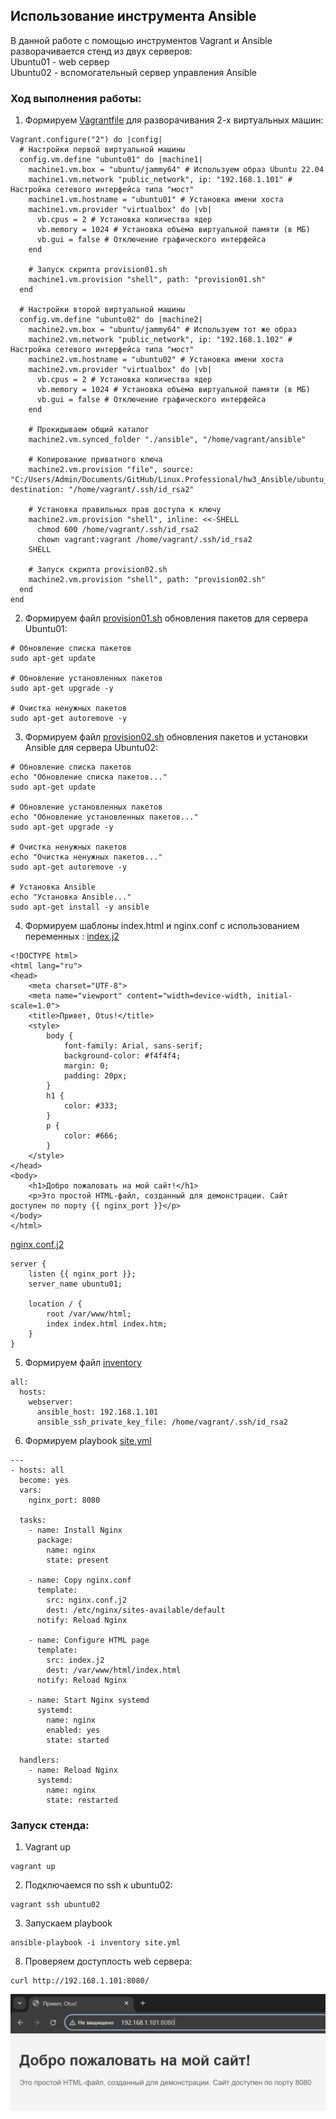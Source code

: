 ## Использование инструмента Ansible
В данной работе  c помощью инструментов Vagrant и Ansible разворачивается стенд из двух серверов:  
Ubuntu01 - web сервер  
Ubuntu02 - вспомогательный сервер управления Ansible

### Ход выполнения работы:
1. Формируем [Vagrantfile](ubuntu_jammy64/Vagrantfile) для разворачивания 2-х виртуальных машин:
```
Vagrant.configure("2") do |config|
  # Настройки первой виртуальной машины
  config.vm.define "ubuntu01" do |machine1|
    machine1.vm.box = "ubuntu/jammy64" # Используем образ Ubuntu 22.04
    machine1.vm.network "public_network", ip: "192.168.1.101" # Настройка сетевого интерфейса типа "мост"
    machine1.vm.hostname = "ubuntu01" # Установка имени хоста
    machine1.vm.provider "virtualbox" do |vb|
      vb.cpus = 2 # Установка количества ядер
      vb.memory = 1024 # Установка объема виртуальной памяти (в МБ)
      vb.gui = false # Отключение графического интерфейса
    end

    # Запуск скрипта provision01.sh
    machine1.vm.provision "shell", path: "provision01.sh"
  end

  # Настройки второй виртуальной машины
  config.vm.define "ubuntu02" do |machine2|
    machine2.vm.box = "ubuntu/jammy64" # Используем тот же образ
    machine2.vm.network "public_network", ip: "192.168.1.102" # Настройка сетевого интерфейса типа "мост"
    machine2.vm.hostname = "ubuntu02" # Установка имени хоста
    machine2.vm.provider "virtualbox" do |vb|
      vb.cpus = 2 # Установка количества ядер
      vb.memory = 1024 # Установка объема виртуальной памяти (в МБ)
      vb.gui = false # Отключение графического интерфейса
    end

    # Прокидываем общий каталог
    machine2.vm.synced_folder "./ansible", "/home/vagrant/ansible" 

    # Копирование приватного ключа
    machine2.vm.provision "file", source: "C:/Users/Admin/Documents/GitHub/Linux.Professional/hw3_Ansible/ubuntu_jammy64/.vagrant/machines/ubuntu01/virtualbox/private_key", destination: "/home/vagrant/.ssh/id_rsa2"

    # Установка правильных прав доступа к ключу
    machine2.vm.provision "shell", inline: <<-SHELL
      chmod 600 /home/vagrant/.ssh/id_rsa2
      chown vagrant:vagrant /home/vagrant/.ssh/id_rsa2
    SHELL

    # Запуск скрипта provision02.sh
    machine2.vm.provision "shell", path: "provision02.sh"
  end
end
```
2. Формируем файл [provision01.sh](ubuntu_jammy64/provision01.sh) обновления пакетов для сервера Ubuntu01:
```
# Обновление списка пакетов
sudo apt-get update

# Обновление установленных пакетов
sudo apt-get upgrade -y

# Очистка ненужных пакетов
sudo apt-get autoremove -y
```
3. Формируем файл [provision02.sh](ubuntu_jammy64/provision02.sh) обновления пакетов и установки Ansible для сервера Ubuntu02:
```
# Обновление списка пакетов
echo "Обновление списка пакетов..."
sudo apt-get update

# Обновление установленных пакетов
echo "Обновление установленных пакетов..."
sudo apt-get upgrade -y

# Очистка ненужных пакетов
echo "Очистка ненужных пакетов..."
sudo apt-get autoremove -y

# Установка Ansible
echo "Установка Ansible..."
sudo apt-get install -y ansible
```
4. Формируем шаблоны index.html и nginx.conf с использованием переменных :
 [index.j2](ubuntu_jammy64/ansible/templates/index.j2) 
```
<!DOCTYPE html>
<html lang="ru">
<head>
    <meta charset="UTF-8">
    <meta name="viewport" content="width=device-width, initial-scale=1.0">
    <title>Привет, Otus!</title>
    <style>
        body {
            font-family: Arial, sans-serif;
            background-color: #f4f4f4;
            margin: 0;
            padding: 20px;
        }
        h1 {
            color: #333;
        }
        p {
            color: #666;
        }
    </style>
</head>
<body>
    <h1>Добро пожаловать на мой сайт!</h1>
    <p>Это простой HTML-файл, созданный для демонстрации. Сайт доступен по порту {{ nginx_port }}</p>
</body>
</html>
```

 [nginx.conf.j2](ubuntu_jammy64/ansible/templates/nginx.conf.j2) 
```
server {
    listen {{ nginx_port }};
    server_name ubuntu01;

    location / {
        root /var/www/html;
        index index.html index.htm;
    }
}
```
5. Формируем файл [inventory](ubuntu_jammy64/ansible/inventory)
```
all:
  hosts:
    webserver:
      ansible_host: 192.168.1.101
      ansible_ssh_private_key_file: /home/vagrant/.ssh/id_rsa2
```
6. Формируем playbook [site.yml](ubuntu_jammy64/ansible/site.yml)
```
---
- hosts: all
  become: yes
  vars:
    nginx_port: 8080

  tasks:
    - name: Install Nginx
      package:
        name: nginx
        state: present

    - name: Copy nginx.conf
      template:
        src: nginx.conf.j2
        dest: /etc/nginx/sites-available/default
      notify: Reload Nginx

    - name: Configure HTML page
      template:
        src: index.j2
        dest: /var/www/html/index.html
      notify: Reload Nginx

    - name: Start Nginx systemd
      systemd:
        name: nginx
        enabled: yes
        state: started

  handlers:
    - name: Reload Nginx
      systemd:
        name: nginx
        state: restarted
```
### Запуск стенда:
1. Vagrant up
``` 
vagrant up
```
2. Подключаемся по ssh к ubuntu02:
```
vagrant ssh ubuntu02
```
3. Запускаем playbook
```
ansible-playbook -i inventory site.yml
```
8. Проверяем доступлость web сервера:
```
curl http://192.168.1.101:8080/
```
![](screen01.PNG)
